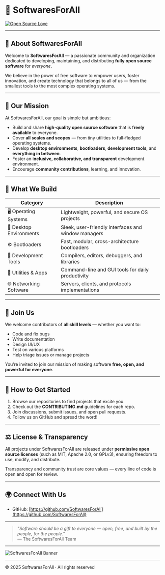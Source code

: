 # 🚀 SoftwaresForAll

[![Open Source Love](https://img.shields.io/badge/Open%20Source-❤️-brightgreen)](https://opensource.org/)

---

## 🌟 About SoftwaresForAll

Welcome to **SoftwaresForAll** — a passionate community and organization dedicated to developing, maintaining, and distributing **fully open source software** for *everyone*.

We believe in the power of free software to empower users, foster innovation, and create technology that belongs to all of us — from the smallest tools to the most complex operating systems.

---

## 🎯 Our Mission

At SoftwaresForAll, our goal is simple but ambitious:

- Build and share **high-quality open source software** that is **freely available** to everyone.
- Cover **all scales and scopes** — from tiny utilities to full-fledged operating systems.
- Develop **desktop environments**, **bootloaders**, **development tools**, and **everything in between**.
- Foster an **inclusive, collaborative, and transparent** development environment.
- Encourage **community contributions**, learning, and innovation.

---

## 🔧 What We Build

| Category              | Description                                  |
|-----------------------|----------------------------------------------|
| 🖥 Operating Systems    | Lightweight, powerful, and secure OS projects |
| 🎨 Desktop Environments | Sleek, user-friendly interfaces and window managers |
| ⚙️ Bootloaders         | Fast, modular, cross-architecture bootloaders |
| 🔨 Development Tools   | Compilers, editors, debuggers, and libraries |
| 🧩 Utilities & Apps    | Command-line and GUI tools for daily productivity |
| 🌐 Networking Software | Servers, clients, and protocols implementations |

---

## 🤝 Join Us

We welcome contributors of **all skill levels** — whether you want to:

- Code and fix bugs  
- Write documentation  
- Design UI/UX  
- Test on various platforms  
- Help triage issues or manage projects  

You’re invited to join our mission of making software **free, open, and powerful for everyone**.

---

## 📢 How to Get Started

1. Browse our repositories to find projects that excite you.  
2. Check out the **CONTRIBUTING.md** guidelines for each repo.  
3. Join discussions, submit issues, and open pull requests.  
4. Follow us on GitHub and spread the word!  

---

## ⚖️ License & Transparency

All projects under SoftwaresForAll are released under **permissive open source licenses** (such as MIT, Apache 2.0, or GPLv3), ensuring freedom to use, modify, and distribute.

Transparency and community trust are core values — every line of code is open and open for review.

---

## 🌍 Connect With Us

- GitHub: [https://github.com/SoftwaresForAll](https://github.com/SoftwaresForAll)    
---

> *"Software should be a gift to everyone — open, free, and built by the people, for the people."*  
> — The SoftwaresForAll Team

---

![SoftwaresForAll Banner](https://yourdomain.com/path-to-your-banner-image.png)  

---

© 2025 SoftwaresForAll · All rights reserved
